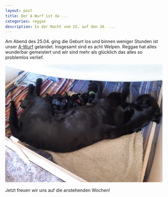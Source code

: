 ```yaml
---
layout: post
title: Der A Wurf ist da ...
categories: reggae
description: In der Nacht vom 25. auf den 26. ...
---
```


Am Abend des 25.04. ging die Geburt los und binnen weniger Stunden ist unser <a href="/litters/a-wurf">A-Wurf</a> gelandet. Insgesamt sind es acht Welpen.
Reggae hat alles wunderbar gemeistert und wir sind mehr als glücklich das alles so problemlos verlief. 

<img src="/assets/litters/a-wurf-tag2.jpeg" title="Tag 2 A-Wurf" width="500">

Jetzt freuen wir uns auf die anstehenden Wochen!
